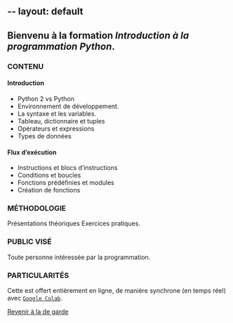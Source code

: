 --
layout: default
---

## Bienvenu à la formation _Introduction à la programmation Python_. 

### CONTENU

#### Introduction

*   Python 2 vs Python 
*   Environnement de développement.
*   La syntaxe et les variables.
*   Tableau, dictionnaire et tuples
*   Opérateurs et expressions
*   Types de données


#### Flux d’exécution
* Instructions et blocs d’instructions
* Conditions et boucles
* Fonctions prédéfinies et modules
* Création de fonctions


### MÉTHODOLOGIE
Présentations théoriques
Exercices pratiques.


### PUBLIC VISÉ
Toute personne intéressée par la programmation.

### PARTICULARITÉS
Cette est offert entièrement en ligne, de manière synchrone (en temps réel) avec [`Google Colab`](https://research.google.com/colaboratory/). 













[Revenir à la de garde](./)

